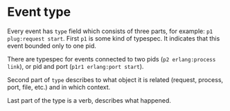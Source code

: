 # Event type

Every event has `type` field which consists of three parts, for example: `p1 plug:request start`.
First `p1` is some kind of typespec. It indicates that this event bounded only to one pid.

There are typespec for events connected to two pids (`p2 erlang:process link`), or pid and port (`p1r1 erlang:port start`).

Second part of `type` describes to what object it is related (request, process, port, file, etc.)
and in which context.

Last part of the type is a verb, describes what happened.
